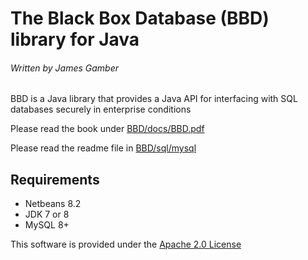 # The Black Box Database (BBD) library for Java

###### Written by James Gamber

BBD is a Java library that provides a Java API for interfacing with SQL databases securely in enterprise conditions

Please read the book under [BBD/docs/BBD.pdf](https://github.com/microneering/BBD/blob/master/BBD/docs/BBD.pdf)

Please read the readme file in [BBD/sql/mysql](https://github.com/microneering/BBD/blob/master/BBD/sql/mysql/read%20me%20to%20create%20new%20MySQL%20BBD%20config)

## Requirements

- Netbeans 8.2
- JDK 7 or 8
- MySQL 8+ 

This software is provided under the [Apache 2.0 License](https://www.apache.org/licenses/LICENSE-2.0)
